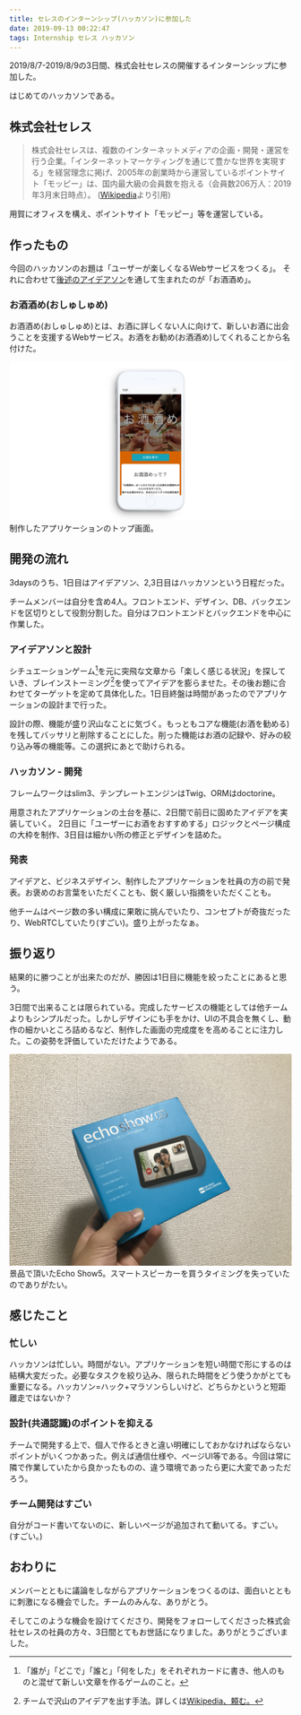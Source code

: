 ```yaml
---
title: セレスのインターンシップ(ハッカソン)に参加した
date: 2019-09-13 00:22:47
tags: Internship セレス ハッカソン
---
```


2019/8/7-2019/8/9の3日間、株式会社セレスの開催するインターンシップに参加した。

はじめてのハッカソンである。

## 株式会社セレス

> 株式会社セレスは、複数のインターネットメディアの企画・開発・運営を行う企業。「インターネットマーケティングを通じて豊かな世界を実現する」を経営理念に掲げ、2005年の創業時から運営しているポイントサイト「モッピー」は、国内最大級の会員数を抱える（会員数206万人：2019年3月末日時点）。 ([Wikipedia](https://ja.wikipedia.org/wiki/セレス_(インターネット関連企業))より引用)

用賀にオフィスを構え、ポイントサイト「モッピー」等を運営している。

## 作ったもの

今回のハッカソンのお題は「ユーザーが楽しくなるWebサービスをつくる」。
それに合わせて[後述のアイデアソン](#アイデアソンと設計)を通して生まれたのが「お酒酒め」。

### お酒酒め(おしゅしゅめ)

お酒酒め(おしゅしゅめ)とは、お酒に詳しくない人に向けて、新しいお酒に出会うことを支援するWebサービス。お酒をお勧め(お酒酒め)してくれることから名付けた。

![お酒酒めスクリーンショット](oshushume.png)
制作したアプリケーションのトップ画面。

## 開発の流れ

3daysのうち、1日目はアイデアソン、2,3日目はハッカソンという日程だった。

チームメンバーは自分を含め4人。フロントエンド、デザイン、DB、バックエンドを区切りとして役割分割した。自分はフロントエンドとバックエンドを中心に作業した。

### アイデアソンと設計

シチュエーションゲーム[^1]を元に突飛な文章から「楽しく感じる状況」を探していき、ブレインストーミング[^2]を使ってアイデアを膨らませた。その後お題に合わせてターゲットを定めて具体化した。1日目終盤は時間があったのでアプリケーションの設計まで行った。

設計の際、機能が盛り沢山なことに気づく。もっともコアな機能(お酒を勧める)を残してバッサリと削除することにした。削った機能はお酒の記録や、好みの絞り込み等の機能等。この選択にあとで助けられる。

### ハッカソン - 開発

フレームワークはslim3、テンプレートエンジンはTwig、ORMはdoctorine。

用意されたアプリケーションの土台を基に、2日間で前日に固めたアイデアを実装していく。
2日目に「ユーザーにお酒をおすすめする」ロジックとページ構成の大枠を制作、3日目は細かい所の修正とデザインを詰めた。

### 発表

アイデアと、ビジネスデザイン、制作したアプリケーションを社員の方の前で発表。お褒めのお言葉をいただくことも、鋭く厳しい指摘をいただくことも。

他チームはページ数の多い構成に果敢に挑んでいたり、コンセプトが奇抜だったり、WebRTCしていたり(すごい)。盛り上がったなぁ。

## 振り返り

結果的に勝つことが出来たのだが、勝因は1日目に機能を絞ったことにあると思う。

3日間で出来ることは限られている。完成したサービスの機能としては他チームよりもシンプルだった。しかしデザインにも手をかけ、UIの不具合を無くし、動作の細かいところ詰めるなど、制作した画面の完成度をを高めることに注力した。この姿勢を評価していただけたようである。

![Amazon Echo Show5](echoShow5.jpg)
景品で頂いたEcho Show5。スマートスピーカーを買うタイミングを失っていたのでありがたい。

## 感じたこと

### 忙しい

ハッカソンは忙しい。時間がない。アプリケーションを短い時間で形にするのは結構大変だった。必要なタスクを絞り込み、限られた時間をどう使うかがとても重要になる。ハッカソン=ハック+マラソンらしいけど、どちらかというと短距離走ではないか？

### 設計(共通認識)のポイントを抑える

チームで開発する上で、個人で作るときと違い明確にしておかなければならないポイントがいくつかあった。例えば通信仕様や、ページUI等である。今回は常に隣で作業していたから良かったものの、違う環境であったら更に大変であっただろう。

### チーム開発はすごい

自分がコード書いてないのに、新しいページが追加されて動いてる。すごい。(すごい。)

## おわりに

メンバーとともに議論をしながらアプリケーションをつくるのは、面白いとともに刺激になる機会でした。チームのみんな、ありがとう。

そしてこのような機会を設けてくださり、開発をフォローしてくださった株式会社セレスの社員の方々、3日間とてもお世話になりました。ありがとうございました。

[^1]: 「誰が」「どこで」「誰と」「何をした」をそれぞれカードに書き、他人のものと混ぜて新しい文章を作るゲームのこと。
[^2]: チームで沢山のアイデアを出す手法。詳しくは[Wikipedia、頼む。](https://ja.wikipedia.org/wiki/ブレインストーミング)
